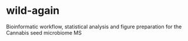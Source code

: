 # wild-again
Bioinformatic workflow, statistical analysis and figure preparation for the Cannabis seed microbiome MS

